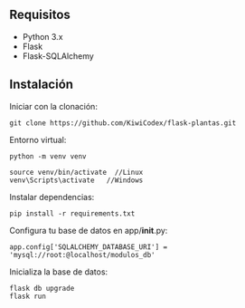 ## Requisitos
- Python 3.x
- Flask
- Flask-SQLAlchemy

## Instalación

Iniciar con la clonación:
```
git clone https://github.com/KiwiCodex/flask-plantas.git
```
Entorno virtual:
```
python -m venv venv

source venv/bin/activate  //Linux
venv\Scripts\activate   //Windows
```
Instalar dependencias:
```
pip install -r requirements.txt
```

Configura tu base de datos en app/__init__.py:
```
app.config['SQLALCHEMY_DATABASE_URI'] = 'mysql://root:@localhost/modulos_db'
```

Inicializa la base de datos:
```
flask db upgrade
flask run
```

